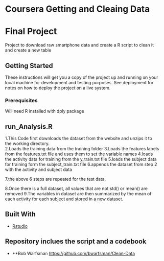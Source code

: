 # Coursera Getting and Cleaing Data
# Final Project

Project to download raw smartphone data and create a R script to clean it 
and create a new table

## Getting Started

These instructions will get you a copy of the project up and running on your local machine for development and testing purposes. See deployment for notes on how to deploy the project on a live system.

### Prerequisites

Will need R installed 
with dply package

## run_Analysis.R

1.This Code first downloads the dataset from the website and unzips it to the working directory.  
2.Loads the training data from the training folder
3.Loads the features labels from the features.txt file and uses them to set the variable names
4.loads the activity data for training from the y_train.txt file
5.loads the subject data for training form the subject_train.txt file
6.appends the dataset from step 2 with the activity and subject data

7.the above 6 steps are repeated for the test data.

8.Once there is a full dataset, all values that are not std() or mean() are removed
9.The variables in dataset are then summarized by the mean of each activity for each subject and stored in a new dataset.


## Built With

* [Rstudio](http://www.rstudio.com)

## Repository inclues the script and a codebook

* **Bob Warfsman
https://github.com/bwarfsman/Clean-Data

